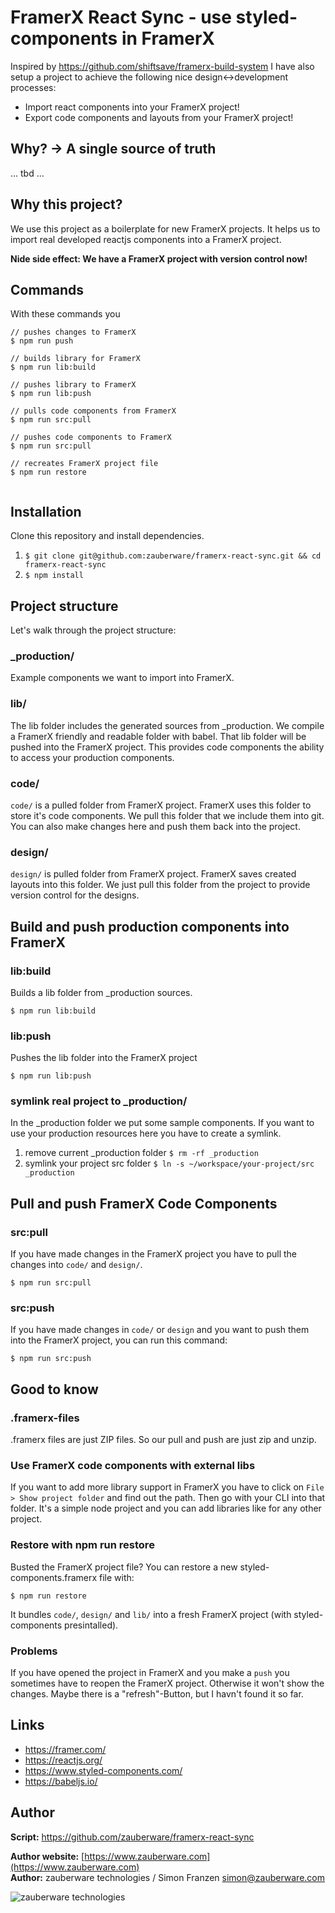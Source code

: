 # FramerX React Sync - use styled-components in FramerX

Inspired by https://github.com/shiftsave/framerx-build-system I have also setup a project to achieve the following nice design<->development processes:

* Import react components into your FramerX project!
* Export code components and layouts from your FramerX project!

## Why? -> A single source of truth

... tbd ...

## Why this project?

We use this project as a boilerplate for new FramerX projects. It helps us to import real developed reactjs components into a FramerX project. 

**Nide side effect: We have a FramerX project with version control now!**


## Commands

With these commands you 

```
// pushes changes to FramerX
$ npm run push

// builds library for FramerX
$ npm run lib:build

// pushes library to FramerX
$ npm run lib:push

// pulls code components from FramerX
$ npm run src:pull

// pushes code components to FramerX
$ npm run src:pull
 
// recreates FramerX project file
$ npm run restore
 
```



## Installation

Clone this repository and install dependencies.

1. `$ git clone git@github.com:zauberware/framerx-react-sync.git && cd framerx-react-sync`
2. `$ npm install`

## Project structure

Let's walk through the project structure:

### _production/
Example components we want to import into FramerX. 

### lib/
The lib folder includes the generated sources from _production. We compile a FramerX friendly and readable folder with babel. That lib folder will be pushed into the FramerX project. This provides code components the ability to access your production components.

### code/
`code/` is a pulled folder from FramerX project. FramerX uses this folder to store it's code components. We pull this folder that we include them into git. You can also make changes here and push them back into the project.

### design/
`design/` is pulled folder from FramerX project. FramerX saves created layouts into this folder. We just pull this folder from the project to provide version control for the designs.


## Build and push production components into FramerX

### lib:build

Builds a lib folder from _production sources.

`$ npm run lib:build`

### lib:push

Pushes the lib folder into the FramerX project

`$ npm run lib:push`

### symlink real project to _production/

In the _production folder we put some sample components. If you want to use your production resources here you have to create a symlink.

1. remove current _production folder `$ rm -rf _production`
2. symlink your project src folder `$ ln -s ~/workspace/your-project/src _production`

## Pull and push FramerX Code Components

### src:pull

If you have made changes in the FramerX project you have to pull the changes into `code/` and `design/`.

`$ npm run src:pull`

### src:push

If you have made changes in `code/` or `design` and you want to push them into the FramerX project, you can run this command:

`$ npm run src:push`

## Good to know

### .framerx-files
.framerx files are just ZIP files. So our pull and push are just zip and unzip.

### Use FramerX code components with external libs
If you want to add more library support in FramerX you have to click on `File > Show project folder` and find out the path. Then go with your CLI into that folder. It's a simple node project and you can add libraries like for any other project.

### Restore with npm run restore
Busted the FramerX project file? You can restore a new styled-components.framerx file with:

`$ npm run restore`

It bundles `code/`, `design/` and `lib/` into a fresh FramerX project (with styled-components presintalled).

### Problems
If you have opened the project in FramerX and you make a `push` you sometimes have to reopen the FramerX project. Otherwise it won't show the changes. Maybe there is a "refresh"-Button, but I havn't found it so far.

## Links
* https://framer.com/
* https://reactjs.org/
* https://www.styled-components.com/
* https://babeljs.io/

## Author

__Script:__ <https://github.com/zauberware/framerx-react-sync>  

__Author website:__ [https://www.zauberware.com](https://www.zauberware.com)    
__Author:__ zauberware technologies / Simon Franzen <simon@zauberware.com>  

![zauberware technologies](https://avatars3.githubusercontent.com/u/1753330?s=200&v=4)
